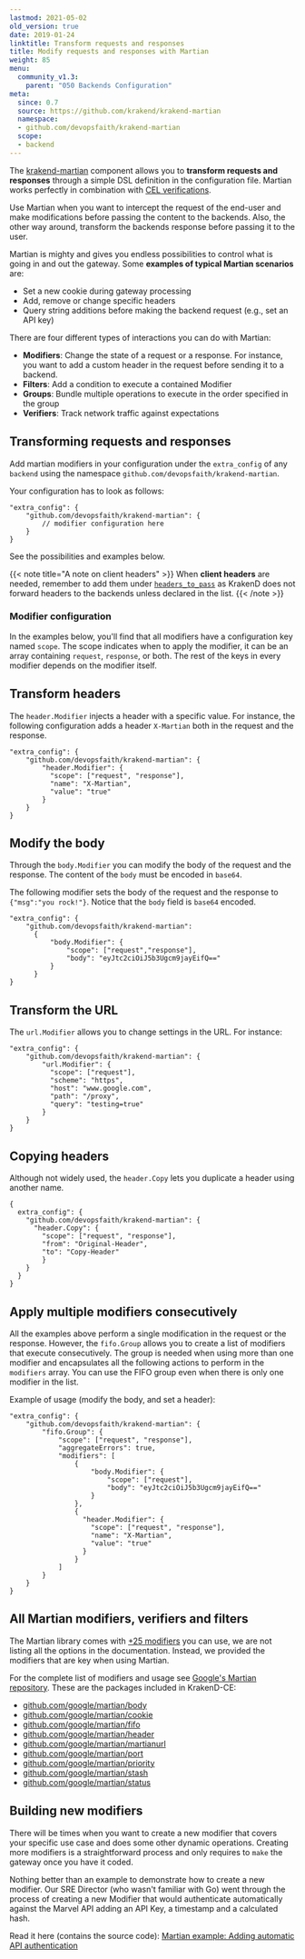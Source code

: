 ```yaml
---
lastmod: 2021-05-02
old_version: true
date: 2019-01-24
linktitle: Transform requests and responses
title: Modify requests and responses with Martian
weight: 85
menu:
  community_v1.3:
    parent: "050 Backends Configuration"
meta:
  since: 0.7
  source: https://github.com/krakend/krakend-martian
  namespace:
  - github.com/devopsfaith/krakend-martian
  scope:
  - backend
---
```

The [krakend-martian](https://github.com/krakend/krakend-martian) component allows you to **transform requests and responses** through a simple DSL definition in the configuration file. Martian works perfectly in combination with [CEL verifications](/docs/v1.3/endpoints/common-expression-language-cel/).

Use Martian when you want to intercept the request of the end-user and make modifications before passing the content to the backends. Also, the other way around, transform the backends response before passing it to the user.

Martian is mighty and gives you endless possibilities to control what is going in and out the gateway. Some **examples of typical Martian scenarios** are:

- Set a new cookie during gateway processing
- Add, remove or change specific headers
- Query string additions before making the backend request (e.g., set an API key)

There are four different types of interactions you can do with Martian:

- **Modifiers**: Change the state of a request or a response. For instance, you want to add a custom header in the request before sending it to a backend.
- **Filters**: Add a condition to execute a contained Modifier
- **Groups**: Bundle multiple operations to execute in the order specified in the group
- **Verifiers**: Track network traffic against expectations

## Transforming requests and responses

Add martian modifiers in your configuration under the `extra_config` of any `backend` using the namespace `github.com/devopsfaith/krakend-martian`.

Your configuration has to look as follows:

    "extra_config": {
        "github.com/devopsfaith/krakend-martian": {
            // modifier configuration here
        }
    }

See the possibilities and examples below.

{{< note title="A note on client headers" >}}
When **client headers** are needed, remember to add them under [`headers_to_pass`](/docs/v1.3/endpoints/parameter-forwarding/#headers-forwarding) as KrakenD does not forward headers to the backends unless declared in the list.
{{< /note >}}


### Modifier configuration

In the examples below, you'll find that all modifiers have a configuration key named `scope`. The scope indicates when to apply the modifier, it can be an array containing `request`, `response`, or both. The rest of the keys in every modifier depends on the modifier itself.


## Transform headers
The `header.Modifier` injects a header with a specific value. For instance, the following configuration adds a header `X-Martian` both in the request and the response.

    "extra_config": {
        "github.com/devopsfaith/krakend-martian": {
            "header.Modifier": {
              "scope": ["request", "response"],
              "name": "X-Martian",
              "value": "true"
            }
        }
    }

## Modify the body
Through the `body.Modifier` you can modify the body of the request and the response. The content of the `body` must be encoded in `base64`.

The following modifier sets the body of the request and the response to `{"msg":"you rock!"}`. Notice that the `body` field is `base64` encoded.

    "extra_config": {
        "github.com/devopsfaith/krakend-martian":
          {
              "body.Modifier": {
                  "scope": ["request","response"],
                  "body": "eyJtc2ciOiJ5b3Ugcm9jayEifQ=="
              }
          }
    }


## Transform the URL
The `url.Modifier` allows you to change settings in the URL. For instance:

    "extra_config": {
        "github.com/devopsfaith/krakend-martian": {
            "url.Modifier": {
              "scope": ["request"],
              "scheme": "https",
              "host": "www.google.com",
              "path": "/proxy",
              "query": "testing=true"
            }
        }
    }

## Copying headers
Although not widely used, the `header.Copy` lets you duplicate a header using another name.

    {
      extra_config": {
        "github.com/devopsfaith/krakend-martian": {
          "header.Copy": {
            "scope": ["request", "response"],
            "from": "Original-Header",
            "to": "Copy-Header"
            }
        }
      }
    }

## Apply multiple modifiers consecutively
All the examples above perform a single modification in the request or the response. However, the `fifo.Group` allows you to create a list of modifiers that execute consecutively. The group is needed when using more than one modifier and encapsulates all the following actions to perform in the `modifiers` array. You can use the FIFO group even when there is only one modifier in the list.


Example of usage (modify the body, and set a header):

    "extra_config": {
        "github.com/devopsfaith/krakend-martian": {
            "fifo.Group": {
                "scope": ["request", "response"],
                "aggregateErrors": true,
                "modifiers": [
                    {
                        "body.Modifier": {
                            "scope": ["request"],
                            "body": "eyJtc2ciOiJ5b3Ugcm9jayEifQ=="
                        }
                    },
                    {
                      "header.Modifier": {
                        "scope": ["request", "response"],
                        "name": "X-Martian",
                        "value": "true"
                      }
                    }
                ]
            }
        }
    }

## All Martian modifiers, verifiers and filters
The Martian library comes with [+25 modifiers](https://github.com/google/martian) you can use, we are not listing all the options in the documentation. Instead, we provided the modifiers that are key when using Martian.

For the complete list of modifiers and usage see [Google's Martian repository](https://github.com/google/martian). These are the packages included in KrakenD-CE:

- [github.com/google/martian/body](https://github.com/google/martian/tree/master/body)
- [github.com/google/martian/cookie](https://github.com/google/martian/tree/master/cookie)
- [github.com/google/martian/fifo](https://github.com/google/martian/tree/master/fifo)
- [github.com/google/martian/header](https://github.com/google/martian/tree/master/header)
- [github.com/google/martian/martianurl](https://github.com/google/martian/tree/master/martianurl)
- [github.com/google/martian/port](https://github.com/google/martian/tree/master/port)
- [github.com/google/martian/priority](https://github.com/google/martian/tree/master/priority)
- [github.com/google/martian/stash](https://github.com/google/martian/tree/master/stash)
- [github.com/google/martian/status](https://github.com/google/martian/tree/master/status)

## Building new modifiers
There will be times when you want to create a new modifier that covers your specific use case and does some other dynamic operations. Creating more modifiers is a straightforward process and only requires to `make` the gateway once you have it coded.

Nothing better than an example to demonstrate how to create a new modifier. Our SRE Director (who wasn't familiar with Go) went through the process of creating a new Modifier that would authenticate automatically against the Marvel API adding an API Key, a timestamp and a calculated hash.

Read it here (contains the source code): [Martian example: Adding automatic API authentication](/blog/website-development-as-a-sysadmin/)
